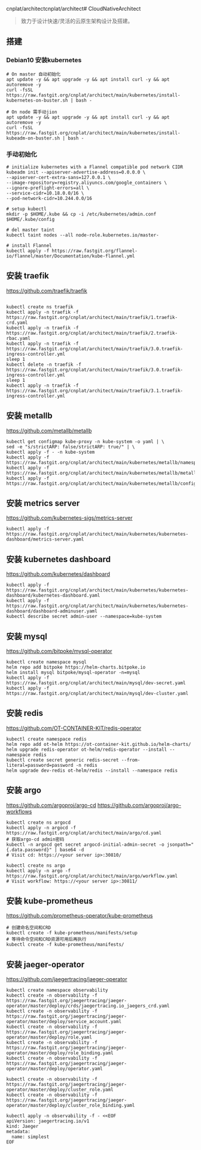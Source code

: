 cnplat/architectcnplat/architect# CloudNativeArchitect

> 致力于设计快速/灵活的云原生架构设计及搭建。

## 搭建

### Debian10 安装kubernetes

```
# On master 自动初始化
apt update -y && apt upgrade -y && apt install curl -y && apt autoremove -y
curl -fsSL https://raw.fastgit.org/cnplat/architect/main/kubernetes/install-kubernetes-on-buster.sh | bash - 

# On node 需手动jion
apt update -y && apt upgrade -y && apt install curl -y && apt autoremove -y
curl -fsSL https://raw.fastgit.org/cnplat/architect/main/kubernetes/install-kubeadm-on-buster.sh | bash - 
```

### 手动初始化

```
# initialize kubernetes with a Flannel compatible pod network CIDR
kubeadm init --apiserver-advertise-address=0.0.0.0 \
--apiserver-cert-extra-sans=127.0.0.1 \
--image-repository=registry.aliyuncs.com/google_containers \
--ignore-preflight-errors=all \
--service-cidr=10.18.0.0/16 \
--pod-network-cidr=10.244.0.0/16

# setup kubectl
mkdir -p $HOME/.kube && cp -i /etc/kubernetes/admin.conf $HOME/.kube/config

# del master taint
kubectl taint nodes --all node-role.kubernetes.io/master-

# install Flannel
kubectl apply -f https://raw.fastgit.org/flannel-io/flannel/master/Documentation/kube-flannel.yml
```

## 安装 traefik

https://github.com/traefik/traefik

```shell

kubectl create ns traefik
kubectl apply -n traefik -f https://raw.fastgit.org/cnplat/architect/main/traefik/1.traefik-crd.yaml
kubectl apply -n traefik -f https://raw.fastgit.org/cnplat/architect/main/traefik/2.traefik-rbac.yaml
kubectl apply -n traefik -f https://raw.fastgit.org/cnplat/architect/main/traefik/3.0.traefik-ingress-controller.yml
sleep 1
kubectl delete -n traefik -f https://raw.fastgit.org/cnplat/architect/main/traefik/3.0.traefik-ingress-controller.yml
sleep 1
kubectl apply -n traefik -f https://raw.fastgit.org/cnplat/architect/main/traefik/3.1.traefik-ingress-controller.yml
```

## 安装 metallb

https://github.com/metallb/metallb

```
kubectl get configmap kube-proxy -n kube-system -o yaml | \
sed -e "s/strictARP: false/strictARP: true/" | \
kubectl apply -f - -n kube-system
kubectl apply -f https://raw.fastgit.org/cnplat/architect/main/kubernetes/metallb/namespace.yaml
kubectl apply -f https://raw.fastgit.org/cnplat/architect/main/kubernetes/metallb/metallb.yaml
kubectl apply -f https://raw.fastgit.org/cnplat/architect/main/kubernetes/metallb/config.yaml
```

## 安装 metrics server

https://github.com/kubernetes-sigs/metrics-server

```
kubectl apply -f https://raw.fastgit.org/cnplat/architect/main/kubernetes/kubernetes-dashboard/metrics-server.yaml
```

## 安装 kubernetes dashboard

https://github.com/kubernetes/dashboard

```
kubectl apply -f https://raw.fastgit.org/cnplat/architect/main/kubernetes/kubernetes-dashboard/kubernetes-dashboard.yaml
kubectl apply -f https://raw.fastgit.org/cnplat/architect/main/kubernetes/kubernetes-dashboard/dashboard-adminuser.yaml
kubectl describe secret admin-user --namespace=kube-system
```

## 安装 mysql

https://github.com/bitpoke/mysql-operator

```shell
kubectl create namespace mysql
helm repo add bitpoke https://helm-charts.bitpoke.io
helm install mysql bitpoke/mysql-operator -n=mysql
kubectl apply -f https://raw.fastgit.org/cnplat/architect/main/mysql/dev-secret.yaml
kubectl apply -f https://raw.fastgit.org/cnplat/architect/main/mysql/dev-cluster.yaml
```

## 安装 redis

https://github.com/OT-CONTAINER-KIT/redis-operator

```shell
kubectl create namespace redis
helm repo add ot-helm https://ot-container-kit.github.io/helm-charts/
helm upgrade redis-operator ot-helm/redis-operator --install --namespace redis
kubectl create secret generic redis-secret --from-literal=password=password -n redis
helm upgrade dev-redis ot-helm/redis --install --namespace redis
```

## 安装 argo

https://github.com/argoproj/argo-cd
https://github.com/argoproj/argo-workflows

```shell
kubectl create ns argocd
kubectl apply -n argocd -f https://raw.fastgit.org/cnplat/architect/main/argo/cd.yaml
# 获取argo-cd admin密码
kubectl -n argocd get secret argocd-initial-admin-secret -o jsonpath="{.data.password}" | base64 -d
# Visit cd: https://<your server ip>:30810/

kubectl create ns argo
kubectl apply -n argo -f https://raw.fastgit.org/cnplat/architect/main/argo/workflow.yaml
# Visit workflow: https://<your server ip>:30811/
```

## 安装 kube-prometheus

https://github.com/prometheus-operator/kube-prometheus

```
# 创建命名空间和CRD
kubectl create -f kube-prometheus/manifests/setup
# 等待命令空间和CRD资源可用后再执行
kubectl create -f kube-prometheus/manifests/
```

## 安装 jaeger-operator

https://github.com/jaegertracing/jaeger-operator

```
kubectl create namespace observability
kubectl create -n observability -f https://raw.fastgit.org/jaegertracing/jaeger-operator/master/deploy/crds/jaegertracing.io_jaegers_crd.yaml
kubectl create -n observability -f https://raw.fastgit.org/jaegertracing/jaeger-operator/master/deploy/service_account.yaml
kubectl create -n observability -f https://raw.fastgit.org/jaegertracing/jaeger-operator/master/deploy/role.yaml
kubectl create -n observability -f https://raw.fastgit.org/jaegertracing/jaeger-operator/master/deploy/role_binding.yaml
kubectl create -n observability -f https://raw.fastgit.org/jaegertracing/jaeger-operator/master/deploy/operator.yaml

kubectl create -n observability -f https://raw.fastgit.org/jaegertracing/jaeger-operator/master/deploy/cluster_role.yaml
kubectl create -n observability -f https://raw.fastgit.org/jaegertracing/jaeger-operator/master/deploy/cluster_role_binding.yaml

kubectl apply -n observability -f - <<EOF
apiVersion: jaegertracing.io/v1
kind: Jaeger
metadata:
  name: simplest
EOF
```